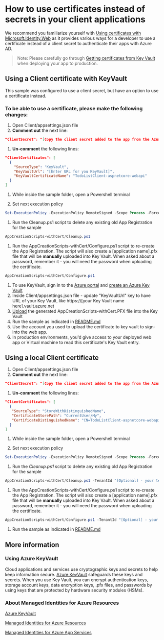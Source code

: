 # How to use certificates instead of secrets in your client applications

We recommend you familiarize yourself with [Using certificates with Microsoft\.Identity\.Web](https://github.com/AzureAD/microsoft-identity-web/wiki/Certificates#getting-certificates-from-key-vault) as it provides various ways for a developer to use a certificate instead of a client secret to authenticate their apps with Azure AD.
> Note: Please carefully go through [Getting certificates from Key Vault](https://github.com/AzureAD/microsoft-identity-web/wiki/Certificates#getting-certificates-from-key-vault) when deploying your app to production.

## Using a Client certificate with KeyVault

This sample was configured to use a client secret, but have an option to use a certificate instead.

### To be able to use a certificate, please make the following changes:

1. Open Client/appsettings.json file
1. **Comment out** the next line:

```json
"ClientSecret": "[Copy the client secret added to the app from the Azure portal]"
```

1. **Un-comment** the following lines:

```json
"ClientCertificates": [
  {
    "SourceType": "KeyVault",
    "KeyVaultUrl": "[Enter URL for you KeyVault]",
    "KeyVaultCertificateName": "TodoListClient-aspnetcore-webapi"
  }
]
```

1. While inside the sample folder, open a Powershell terminal

1. Set next execution policy

```powershell
Set-ExecutionPolicy -ExecutionPolicy RemoteSigned -Scope Process -Force
```

1. Run the Cleanup.ps1 script to delete any existing old App Registration for the sample

```powershell
AppCreationScripts-withCert/Cleanup.ps1
```

1. Run the AppCreationScripts-withCert/Configure.ps1 script to re-create the App Registration. The script will also create a [application name].pfx file that will be **manually** uploaded into Key Vault. When asked about a password, remember it - you will need the password when uploading the certificate.

```powershell
AppCreationScripts-withCert/Configure.ps1
```

1. To use KeyVault, sign in to the [Azure portal](https://portal.azure.com) and [create an Azure Key Vault](https://docs.microsoft.com/azure/key-vault/general/quick-create-portal)
1. Inside Client/appsettings.json file - update "KeyVaultUrl" key to have URL of your Key Vault, like https://[your Key Vault name here].vault.azure.net
1. [Upload](https://docs.microsoft.com/azure/key-vault/certificates/tutorial-import-certificate#import-a-certificate-to-key-vault) the generated AppCreationScripts-withCert\.PFX file into the Key Vault
1. Run the sample as indicated in [README.md](README.md)
1. Use the account you used to upload the certificate to key vault to sign-into the web app.
1. In production environments, you'd give access to your deployed web app or Virtual machine to read this certificate's Key Vault entry.  

## Using a local Client certificate

1. Open Client/appsettings.json file
2. **Comment out** the next line:

```json
"ClientSecret": "[Copy the client secret added to the app from the Azure portal]"
```

1. **Un-comment** the following lines:

```json
"ClientCertificates": [
  {
   "SourceType": "StoreWithDistinguishedName",
   "CertificateStorePath": "CurrentUser/My",
   "CertificateDistinguishedName": "CN=TodoListClient-aspnetcore-webapi"
  }
]
```

1. While inside the sample folder, open a Powershell terminal

1. Set next execution policy

```powershell
Set-ExecutionPolicy -ExecutionPolicy RemoteSigned -Scope Process -Force
```

1. Run the *Cleanup.ps1* script to delete any existing old App Registration for the sample

```powershell
AppCreationScripts-withCert/Cleanup.ps1 -TenantId "[Optional] - your tenant id" -AzureEnvironmentName "[Optional] - Azure environment, defaults to 'Global'"
```

1. Run the AppCreationScripts-withCert/Configure.ps1 script to re-create the App Registration. The script will also create a [application name].pfx file that will be **manually** uploaded into Key Vault. When asked about a password, remember it - you will need the password when uploading the certificate.

```powershell
AppCreationScripts-withCert/Configure.ps1 -TenantId "[Optional] - your tenant id" -AzureEnvironmentName "[Optional] - Azure environment, defaults to 'Global'"
```

1. Run the sample as indicated in [README.md](README.md)

## More information

### Using Azure KeyVault

Cloud applications and services use cryptographic keys and secrets to help keep information secure. [Azure KeyVault](https://azure.microsoft.com/services/key-vault/) safeguards these keys and secrets. When you use Key Vault, you can encrypt authentication keys, storage account keys, data encryption keys, .pfx files, and passwords by using keys that are protected by hardware security modules (HSMs).

### About Managed Identities for Azure Resources

[Azure KeyVault](https://azure.microsoft.com/services/key-vault/#product-overview)

[Managed Identities for Azure Resources](https://docs.microsoft.com/azure/active-directory/managed-identities-azure-resources/)

[Managed Identities for Azure App Services](https://docs.microsoft.com/azure/app-service/overview-managed-identity?tabs=dotnet)
